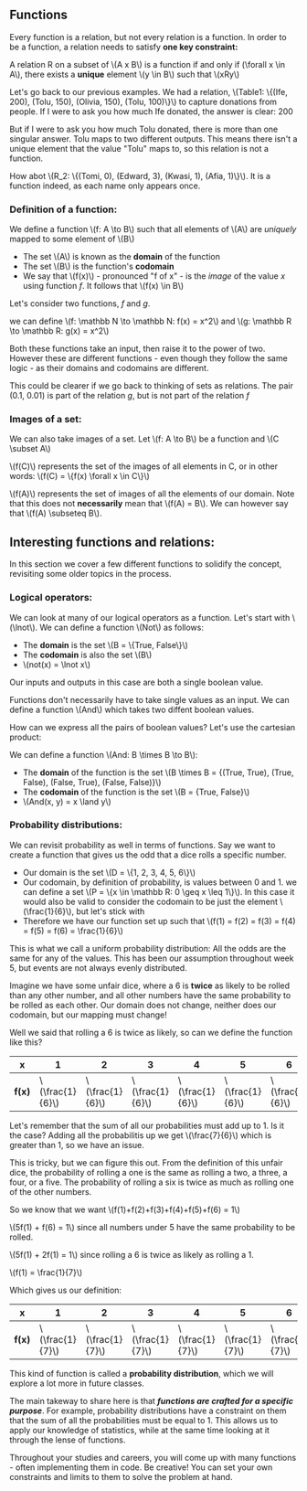 ## Functions

Every function is a relation, but not every relation is a function. In order to be a function, a relation needs to satisfy **one key constraint:** 

A relation R on a subset of \\(A x B\\) is a function if and only if (\forall x \in A\\), there exists a **unique** element \\(y \in B\\) such that \\(xRy\\)

Let's go back to our previous examples. We had a relation,  \\(Table1: \\{(Ife, 200), (Tolu, 150), (Olivia, 150), (Tolu, 100)\\}\\) to capture donations from people. If I were to ask you how much Ife donated, the answer is clear: 200

But if I were to ask you how much Tolu donated, there is more than one singular answer. Tolu maps to two different outputs. This means there isn't a unique element that the value "Tolu" maps to, so this relation is not a function.

How abot \\(R_2: \\{(Tomi, 0), (Edward, 3), (Kwasi, 1), (Afia, 1)\\}\\). It is a function indeed, as each name only appears once.

### Definition of a function:

We define a function \\(f: A \to B\\) such that all elements of \\(A\\) are *uniquely* mapped to some element of \\(B\\)

- The set \\(A\\) is known as the **domain** of the function
- The set \\(B\\) is the function's **codomain**
- We say that \\(f(x)\\) - pronounced "f of x" - is the *image* of the value *x* using function *f*.  It follows that \\(f(x) \in B\\)

Let's consider two functions, *f* and *g*. 

we can define \\(f: \mathbb N \to \mathbb N: f(x) = x^2\\) and \\(g: \mathbb R \to \mathbb R: g(x) = x^2\\)

Both these functions take an input, then raise it to the power of two. However these are different functions - even though they follow the same logic - as their domains and codomains are different. 

This could be clearer if we go back to thinking of sets as relations. The pair (0.1, 0.01) is part of the relation *g*, but is not part of the relation *f* 

### Images of a set:
We can also take images of a set. Let \\(f: A \to B\\) be a function and \\(C \subset A\\)

\\(f(C)\\) represents the set of the images of all elements in C, or in other words: \\(f(C) = \\{f(x) \forall x \in C\\}\\)

\\(f(A)\\) represents the set of images of all the elements of our domain. Note that this does not **necessarily** mean that \\(f(A) = B\\). We can however say that \\(f(A) \subseteq B\\).

## Interesting functions and relations:

In this section we cover a few different functions to solidify the concept, revisiting some older topics in the process.

### Logical operators:

We can look at many of our logical operators as a function. Let's start with \\(\lnot\\). We can define a function \\(Not\\) as follows:
- The **domain** is the set \\(B = \\{True, False\\}\\)
- The **codomain** is also the set \\(B\\)
- \\(not(x) = \\lnot x\\)

Our inputs and outputs in this case are both a single boolean value.

Functions don't necessarily have to take single values as an input. We can define a function \\(And\\) which takes two diffent boolean values. 

How can we express all the pairs of boolean values? Let's use the cartesian product:

We can define a function \\(And: B \times B \to B\\):
- The **domain** of the function is the set \\(B \times B = {(True, True), (True, False), (False, True), (False, False)}\\)
- The **codomain** of the function is the set \\(B = {True, False}\\)
- \\(And(x, y) = x \land y\\)

### Probability distributions:

We can revisit probability as well in terms of functions. Say we want to create a function that gives us the odd that a dice rolls a specific number. 

- Our domain is the set \\(D = \\{1, 2, 3, 4, 5, 6\\}\\)
- Our codomain, by definition of probability, is values between 0 and 1. we can define a set \\(P = \\{x \in \mathbb R: 0 \geq x \leq 1\\}\\). In this case it would also be valid to consider the codomain to be just the element \\(\frac{1}{6}\\), but let's stick with 
- Therefore we have our function set up such that \\(f(1) = f(2) = f(3) = f(4) = f(5) = f(6) = \frac{1}{6}\\)

This is what we call a uniform probability distribution: All the odds are the same for any of the values. This has been our assumption throughout week 5, but events are not always evenly distributed.

Imagine we have some unfair dice, where a 6 is **twice** as likely to be rolled than any other number, and all other numbers have the same probability to be rolled as each other. Our domain does not change, neither does our codomain, but our mapping must change!

Well we said that rolling a 6 is twice as likely, so can we define the function like this?

|x|1|2|3|4|5|6|
|-|-|-|-|-|-|-|
|**f(x)**|\\(\frac{1}{6}\\)|\\(\frac{1}{6}\\)|\\(\frac{1}{6}\\)|\\(\frac{1}{6}\\)|\\(\frac{1}{6}\\)|\\(\frac{2}{6}\\)|

Let's remember that the sum of all our probabilities must add up to 1. Is it the case? Adding all the probabilitis up we get \\(\frac{7}{6}\\) which is greater than 1, so we have an issue. 

This is tricky, but we can figure this out. From the definition of this unfair dice, the probability of rolling a one is the same as rolling a two, a three, a four, or a five. The probability of rolling a six is twice as much as rolling one of the other numbers. 

So we know that we want \\(f(1)+f(2)+f(3)+f(4)+f(5)+f(6) = 1\\)

\\(5f(1) + f(6) = 1\\) since all numbers under 5 have the same probability to be rolled.

\\(5f(1) + 2f(1) = 1\\) since rolling a 6 is twice as likely as rolling a 1.

\\(f(1) = \frac{1}{7}\\)

Which gives us our definition:

|x|1|2|3|4|5|6|
|-|-|-|-|-|-|-|
|**f(x)**|\\(\frac{1}{7}\\)|\\(\frac{1}{7}\\)|\\(\frac{1}{7}\\)|\\(\frac{1}{7}\\)|\\(\frac{1}{7}\\)|\\(\frac{2}{7}\\)|

This kind of function is called a **probability distribution**, which we will explore a lot more in future classes. 

The main takeway to share here is that ***functions are crafted for a specific purpose***. For example, probability distributions have a constraint on them that the sum of all the probabilities must be equal to 1. This allows us to apply our knowledge of statistics, while at the same time looking at it through the lense of functions. 

Throughout your studies and careers, you will come up with many functions - often implementing them in code. Be creative! You can set your own constraints and limits to them to solve the problem at hand.